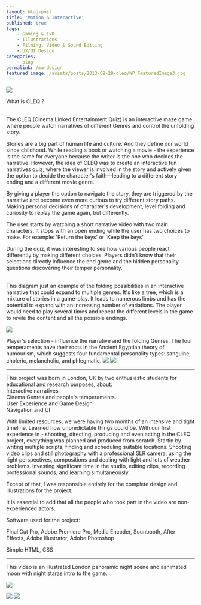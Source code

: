 ```yaml
---
layout: blog-post
title: 'Motion & Interactive'
published: true
tags: 
    - Gaming & IxD
    - Illustrations
    - Filming, Video & Sound Editing
    - UX/UI Design
categories: 
    - blog
permalink: /ma-design
featured_image: /assets/posts/2013-09-29-cleq/WP_FeaturedImage3.jpg
---
```

[![](assets/posts/2013-09-29-cleq/WP_FeaturedImage3.jpg)](#)

What is CLEQ ?

<br>The CLEQ (Cinema Linked Entertainment Quiz) is an interactive maze game where people watch narratives of different Genres and control the unfolding story. 

Stories are a big part of human life and culture.  And they define our world since childhood. While reading a book or watching a movie - the experience is the same for everyone because the writer is the one who decides the narrative. 
However, the idea of CLEQ was to create an interactive fun narratives quiz, where the viewer is involved in the story and actively given the option to decide the character's faith—leading to a different story ending and a different movie genre.  

By giving a player the option to navigate the story, they are triggered by the narrative and become even more curious to try different story paths. Making personal decisions of character's development, level folding and curiosity to replay the game again, but differently.

The user starts by watching a short narrative video with two main characters. It stops with an open ending while the user has two choices to make. For example: 'Return the keys' or 'Keep the keys'.

During the quiz, it was interesting to see how various people react differently by making different choices. Players didn't know that their selections directly influence the end genre and the hidden personality questions discovering their temper personality. 

<br> This diagram just an example of the folding possibilities in an interactive narrative that could expand to multiple genres. It's like a tree, which is a mixture of stories in a game-play. It leads to numerous limbs and has the potential to expand with an increasing number of variations. 
The player would need to play several times and repeat the different levels in the game to revile the content and all the possible endings.

[![](assets/posts/2013-09-29-cleq/Cleq--Dashbord.png)](#)

Player's selection - influence the narrative and the folding Genres. 
The four temperaments have their roots in the  Ancient Egyptian theory of humourism, which suggests four fundamental personality types: sanguine, choleric, melancholic, and phlegmatic. 
[![](assets/posts/2013-09-29-cleq/CleqPresent-4personalities.jpg)](#)
[![](assets/posts/2013-09-29-cleq/CleqPresent-4script.jpg)](#)


*****

This project was born in London, UK by two enthusiastic students for educational and research purposes, about:
<br>Interactive narratives
<br>Cinema Genres and people's temperaments.
<br>User Experience and Game Design 
<br>Navigation and UI  

With limited resources, we were having two months of an intensive and tight timeline. Learned how unpredictable things could be.  With our first experience in -  shooting, directing, producing and even acting in the CLEQ project, everything was planned and produced from scratch. Startin by writing multiple scripts, finding and scheduling suitable locations. 
Shooting video clips and still photography with a professional SLR camera, using the right perspectives, compositions and dealing with light and lots of weather problems. Investing significant time in the studio, editing clips, recording professional sounds, and learning simultaneously. 

Except of that, I was responsible entirely for the complete design and illustrations for the project.  

It is essential to add that all the people who took part in the video are non-experienced actors. 

Software used for the project:
  
Final Cut Pro, Adobe Premiere Pro, Media Encoder, Sounbooth, After Effects, Adobe Illustrator, Adobe Photoshop
  
Simple HTML, CSS


*****

This video is an illustrated London panoramic night scene and aanimated moon with night staras intro to the game. 

[![](assets/posts/2013-09-29-cleq/cleq_IntroPage_.jpg)](#)
<br>

[![](assets/posts/2013-09-29-cleq/cleq_web_intro.png)](#)
[![](assets/posts/2013-09-29-cleq/cleq_webhome.png)](#)

